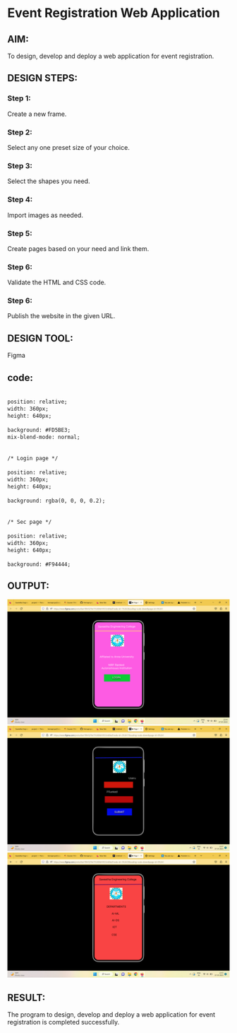 # Event Registration Web Application

## AIM:
To design, develop and deploy a web application for event registration.

## DESIGN STEPS:

### Step 1:
Create a new frame.

### Step 2:
Select any one preset size of your choice.

### Step 3:
Select the shapes you need.

### Step 4:
Import images as needed.

### Step 5:
Create pages based on your need and link them.

### Step 6:

Validate the HTML and CSS code.

### Step 6:

Publish the website in the given URL.

## DESIGN TOOL:
Figma

## code:
```/* Home page */

position: relative;
width: 360px;
height: 640px;

background: #FD5BE3;
mix-blend-mode: normal;


/* Login page */

position: relative;
width: 360px;
height: 640px;

background: rgba(0, 0, 0, 0.2);


/* Sec page */

position: relative;
width: 360px;
height: 640px;

background: #F94444;
```
## OUTPUT:
![output](./out1.png)
![output](./out2.png)
![output](./out3.png)
## RESULT:
The program to design, develop and deploy a web application for event registration is completed successfully.